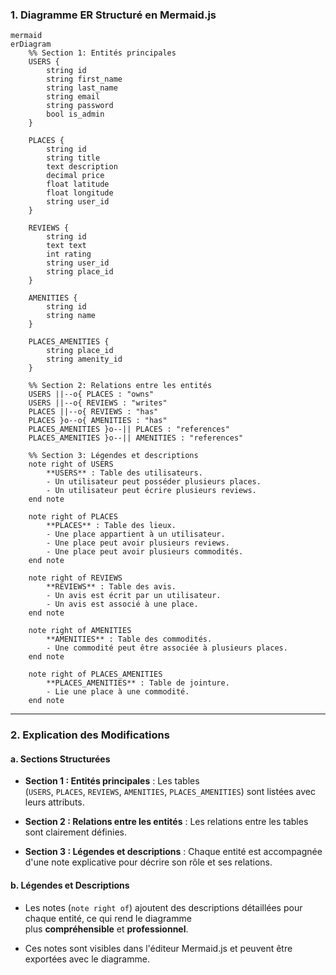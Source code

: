 ### **1. Diagramme ER Structuré en Mermaid.js**

```
mermaid
erDiagram
    %% Section 1: Entités principales
    USERS {
        string id
        string first_name
        string last_name
        string email
        string password
        bool is_admin
    }

    PLACES {
        string id
        string title
        text description
        decimal price
        float latitude
        float longitude
        string user_id
    }

    REVIEWS {
        string id
        text text
        int rating
        string user_id
        string place_id
    }

    AMENITIES {
        string id
        string name
    }

    PLACES_AMENITIES {
        string place_id
        string amenity_id
    }

    %% Section 2: Relations entre les entités
    USERS ||--o{ PLACES : "owns"
    USERS ||--o{ REVIEWS : "writes"
    PLACES ||--o{ REVIEWS : "has"
    PLACES }o--o{ AMENITIES : "has"
    PLACES_AMENITIES }o--|| PLACES : "references"
    PLACES_AMENITIES }o--|| AMENITIES : "references"

    %% Section 3: Légendes et descriptions
    note right of USERS
        **USERS** : Table des utilisateurs.
        - Un utilisateur peut posséder plusieurs places.
        - Un utilisateur peut écrire plusieurs reviews.
    end note

    note right of PLACES
        **PLACES** : Table des lieux.
        - Une place appartient à un utilisateur.
        - Une place peut avoir plusieurs reviews.
        - Une place peut avoir plusieurs commodités.
    end note

    note right of REVIEWS
        **REVIEWS** : Table des avis.
        - Un avis est écrit par un utilisateur.
        - Un avis est associé à une place.
    end note

    note right of AMENITIES
        **AMENITIES** : Table des commodités.
        - Une commodité peut être associée à plusieurs places.
    end note

    note right of PLACES_AMENITIES
        **PLACES_AMENITIES** : Table de jointure.
        - Lie une place à une commodité.
    end note
```	
---

### **2. Explication des Modifications**

#### **a. Sections Structurées**

- **Section 1 : Entités principales** : Les tables (`USERS`, `PLACES`, `REVIEWS`, `AMENITIES`, `PLACES_AMENITIES`) sont listées avec leurs attributs.
    
- **Section 2 : Relations entre les entités** : Les relations entre les tables sont clairement définies.
    
- **Section 3 : Légendes et descriptions** : Chaque entité est accompagnée d'une note explicative pour décrire son rôle et ses relations.
    

#### **b. Légendes et Descriptions**

- Les notes (`note right of`) ajoutent des descriptions détaillées pour chaque entité, ce qui rend le diagramme plus **compréhensible** et **professionnel**.
    
- Ces notes sont visibles dans l'éditeur Mermaid.js et peuvent être exportées avec le diagramme.